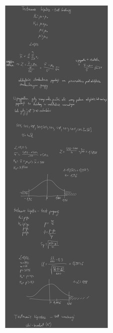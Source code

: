 ![](Notatki/Semestr%203/Inżynierskie%20zastosowania%20statystyki/Wykłady/Wykład%204/Drawing%202023-11-09%2015.23.10.excalidraw.svg)